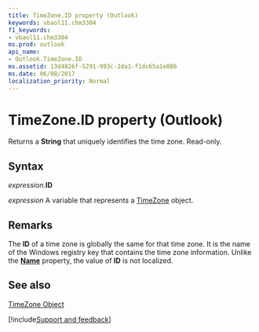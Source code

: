 ```yaml
---
title: TimeZone.ID property (Outlook)
keywords: vbaol11.chm3304
f1_keywords:
- vbaol11.chm3304
ms.prod: outlook
api_name:
- Outlook.TimeZone.ID
ms.assetid: 13d4826f-5291-993c-2da1-f1dc65a1e086
ms.date: 06/08/2017
localization_priority: Normal
---
```



# TimeZone.ID property (Outlook)

Returns a **String** that uniquely identifies the time zone. Read-only.


## Syntax

_expression_.**ID**

_expression_ A variable that represents a [TimeZone](Outlook.TimeZone.md) object.


## Remarks

The **ID** of a time zone is globally the same for that time zone. It is the name of the Windows registry key that contains the time zone information. Unlike the **[Name](Outlook.TimeZone.Name.md)** property, the value of **ID** is not localized.


## See also


[TimeZone Object](Outlook.TimeZone.md)

[!include[Support and feedback](~/includes/feedback-boilerplate.md)]